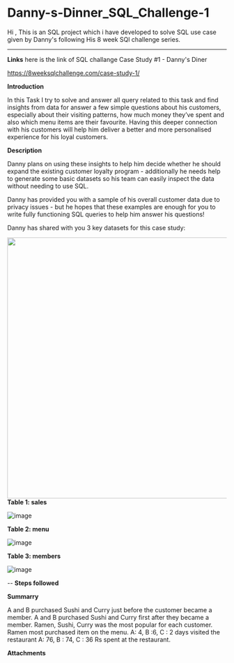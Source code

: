 # Danny-s-Dinner_SQL_Challenge-1
Hi , This is an SQL project which i have developed to solve SQL use case given by Danny's following His 8 week SQl challenge series.

----------------------------------------------------------------------------------------------------------------------------------------
**Links** here is the link of SQL challange Case Study #1 - Danny's Diner

https://8weeksqlchallenge.com/case-study-1/

**Introduction**

In this Task I try to solve and answer all query related to this task and find insights from data for answer a few simple questions about his customers, especially about their visiting patterns, how much money they’ve spent and also which menu items are their favourite. Having this deeper connection with his customers will help him deliver a better and more personalised experience for his loyal customers.

**Description**

Danny plans on using these insights to help him decide whether he should expand the existing customer loyalty program - additionally he needs help to generate some basic datasets so his team can easily inspect the data without needing to use SQL.

Danny has provided you with a sample of his overall customer data due to privacy issues - but he hopes that these examples are enough for you to write fully functioning SQL queries to help him answer his questions!

Danny has shared with you 3 key datasets for this case study:

<img align="right" width="600" src="https://user-images.githubusercontent.com/56063563/231941820-802869ac-ff6f-476c-83a6-4e82a65c7a48.png">

**Table 1: sales**

![image](https://user-images.githubusercontent.com/56063563/231946556-4e9606e6-55c9-46ab-ab4e-03c1b7f771b3.png)  

**Table 2: menu** 

![image](https://user-images.githubusercontent.com/56063563/231946919-bfc8a06e-d679-4b69-ab8d-7d63b36e316f.png)

**Table 3: members**

![image](https://user-images.githubusercontent.com/56063563/231946795-9a2ccc48-6e01-456a-b61c-989413ea8928.png)

-- **Steps followed**

**Summarry**

A and B purchased Sushi and Curry just before the customer became a member.
A and B purchased Sushi and Curry first after they became a member.
Ramen, Sushi, Curry was the most popular for each customer.
Ramen most purchased item on the menu.
A: 4, B :6, C : 2 days visited the restaurant
A: 76, B : 74, C : 36 Rs spent at the restaurant.

**Attachments**

